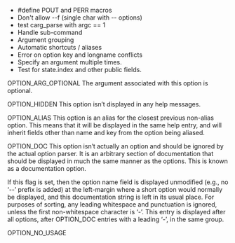 - #define POUT and PERR macros
- Don't allow --f (single char with -- options)
- test carg_parse with argc == 1
- Handle sub-command
- Argument grouping
- Automatic shortcuts / aliases
- Error on option key and longname conflicts
- Specify an argument multiple times.
- Test for state.index and other public fields.

OPTION_ARG_OPTIONAL
The argument associated with this option is optional.

OPTION_HIDDEN
This option isn’t displayed in any help messages.

OPTION_ALIAS
This option is an alias for the closest previous non-alias option. This means that it will be displayed in the same help entry, and will inherit fields other than name and key from the option being aliased.

OPTION_DOC
This option isn’t actually an option and should be ignored by the actual option parser. It is an arbitrary section of documentation that should be displayed in much the same manner as the options. This is known as a documentation option.

If this flag is set, then the option name field is displayed unmodified (e.g., no ‘--’ prefix is added) at the left-margin where a short option would normally be displayed, and this documentation string is left in its usual place. For purposes of sorting, any leading whitespace and punctuation is ignored, unless the first non-whitespace character is ‘-’. This entry is displayed after all options, after OPTION_DOC entries with a leading ‘-’, in the same group.

OPTION_NO_USAGE
